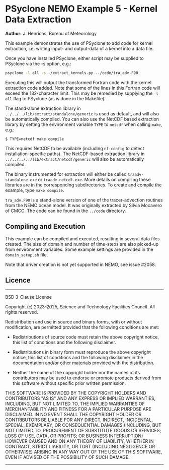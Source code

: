 # PSyclone NEMO Example 5 - Kernel Data Extraction

**Author:** J. Henrichs, Bureau of Meteorology


This example demonstrates the use of PSyclone to add code for kernel
extraction, i.e. writing input- and output-data of a kernel into a data file.

Once you have installed PSyclone, either script may be supplied to
PSyclone via the -s option, e.g.:

```sh
psyclone -l all -s ./extract_kernels.py ../code/tra_adv.F90
```

Executing this will output the transformed Fortran code with the 
kernel extraction code added. Note that some of the lines in this
Fortran code will exceed the 132-character limit. This may be remedied
by supplying the `-l all` flag to PSyclone (as is done in the Makefile).


The stand-alone extraction library in
``../../../lib/extract/standalone/generic`` is used as default, and
will also be automatically compiled. You can also use the NetCDF based
extraction library by setting the environment variable `TYPE` to `netcdf`
when calling `make`, e.g.:

    $ TYPE=netcdf make compile

This requires NetCDF to be available (including ``nf-config`` to detect
installation-specific paths). The NetCDF-based extraction library in
``../../../../lib/extract/netcdf/generic``
will also be automatically compiled.

The binary  instrumented for extraction will either be called
``traadv-standalone.exe`` or ``traadv-netcdf.exe``.
More details on compiling these libraries are in the corresponding
subdirectories. To create and compile the example, type ``make compile``.

`tra_adv.F90` is a stand-alone version of one of the tracer-advection
routines from the NEMO ocean model. It was originally extracted by
Silvia Mocavero of CMCC. The code can be found in the `../code`
directory.

## Compiling and Execution

This example can be compiled and executed, resulting in several
data files created. The size of domain and number of time-steps are also
picked-up from environment variables. Some example settings are provided
in the `domain_setup.sh` file.

Note that driver creation is not yet supported in NEMO, see issue #2058.

## Licence

-----------------------------------------------------------------------------

BSD 3-Clause License

Copyright (c) 2023-2025, Science and Technology Facilities Council.
All rights reserved.

Redistribution and use in source and binary forms, with or without
modification, are permitted provided that the following conditions are met:

* Redistributions of source code must retain the above copyright notice, this
  list of conditions and the following disclaimer.

* Redistributions in binary form must reproduce the above copyright notice,
  this list of conditions and the following disclaimer in the documentation
  and/or other materials provided with the distribution.

* Neither the name of the copyright holder nor the names of its
  contributors may be used to endorse or promote products derived from
  this software without specific prior written permission.

THIS SOFTWARE IS PROVIDED BY THE COPYRIGHT HOLDERS AND CONTRIBUTORS
"AS IS" AND ANY EXPRESS OR IMPLIED WARRANTIES, INCLUDING, BUT NOT
LIMITED TO, THE IMPLIED WARRANTIES OF MERCHANTABILITY AND FITNESS
FOR A PARTICULAR PURPOSE ARE DISCLAIMED. IN NO EVENT SHALL THE
COPYRIGHT HOLDER OR CONTRIBUTORS BE LIABLE FOR ANY DIRECT, INDIRECT,
INCIDENTAL, SPECIAL, EXEMPLARY, OR CONSEQUENTIAL DAMAGES (INCLUDING,
BUT NOT LIMITED TO, PROCUREMENT OF SUBSTITUTE GOODS OR SERVICES;
LOSS OF USE, DATA, OR PROFITS; OR BUSINESS INTERRUPTION) HOWEVER
CAUSED AND ON ANY THEORY OF LIABILITY, WHETHER IN CONTRACT, STRICT
LIABILITY, OR TORT (INCLUDING NEGLIGENCE OR OTHERWISE) ARISING IN
ANY WAY OUT OF THE USE OF THIS SOFTWARE, EVEN IF ADVISED OF THE
POSSIBILITY OF SUCH DAMAGE.

-----------------------------------------------------------------------------
